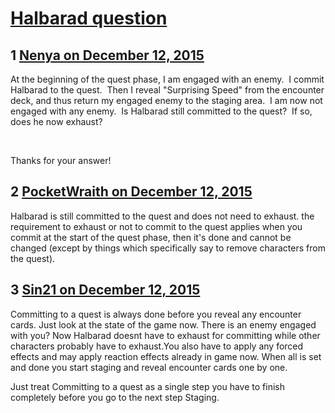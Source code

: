 # [Halbarad question](https://community.fantasyflightgames.com/topic/195640-halbarad-question/)

## 1 [Nenya on December 12, 2015](https://community.fantasyflightgames.com/topic/195640-halbarad-question/?do=findComment&comment=1931118)

At the beginning of the quest phase, I am engaged with an enemy.  I commit Halbarad to the quest.  Then I reveal "Surprising Speed" from the encounter deck, and thus return my engaged enemy to the staging area.  I am now not engaged with any enemy.  Is Halbarad still committed to the quest?  If so, does he now exhaust?

 

Thanks for your answer!

## 2 [PocketWraith on December 12, 2015](https://community.fantasyflightgames.com/topic/195640-halbarad-question/?do=findComment&comment=1931139)

Halbarad is still committed to the quest and does not need to exhaust. the requirement to exhaust or not to commit to the quest applies when you commit at the start of the quest phase, then it's done and cannot be changed (except by things which specifically say to remove characters from the quest).

## 3 [Sin21 on December 12, 2015](https://community.fantasyflightgames.com/topic/195640-halbarad-question/?do=findComment&comment=1931437)

Committing to a quest is always done before you reveal any encounter cards. Just look at the state of the game now. There is an enemy engaged with you? Now Halbarad doesnt have to exhaust for committing while other characters probably have to exhaust.You also have to apply any forced effects and may apply reaction effects already in game now. When all is set and done you start staging and reveal encounter cards one by one.

Just treat Committing to a quest as a single step you have to finish completely before you go to the next step Staging.

